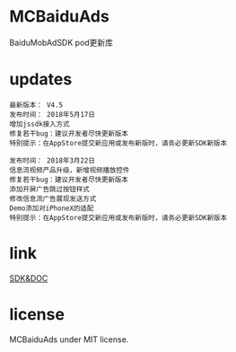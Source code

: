 # MCBaiduAds
BaiduMobAdSDK pod更新库

# updates

```text
最新版本： V4.5
发布时间： 2018年5月17日
增加jssdk接入方式
修复若干bug：建议开发者尽快更新版本
特别提示：在AppStore提交新应用或发布新版时，请务必更新SDK新版本
```

```text
发布时间： 2018年3月22日
信息流视频产品升级，新增视频播放控件
修复若干bug：建议开发者尽快更新版本
添加开屏广告跳过按钮样式
修改信息流广告展现发送方式
Demo添加对iPhoneX的适配
特别提示：在AppStore提交新应用或发布新版时，请务必更新SDK新版本

```

# link
[SDK&DOC](https://mssp.baidu.com/app/static/main.html/sdk)

# license
MCBaiduAds under MIT license.
